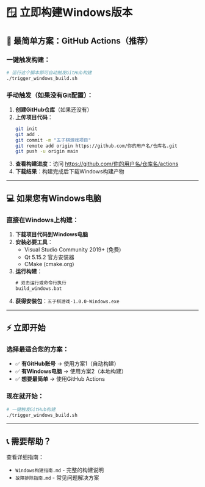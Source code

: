 # 🪟 立即构建Windows版本 

## 🌟 最简单方案：GitHub Actions（推荐）

### 一键触发构建：
```bash
# 运行这个脚本即可自动触发GitHub构建
./trigger_windows_build.sh
```

### 手动触发（如果没有Git配置）：
1. **创建GitHub仓库**（如果还没有）
2. **上传项目代码**：
   ```bash
   git init
   git add .
   git commit -m "五子棋游戏项目"
   git remote add origin https://github.com/你的用户名/仓库名.git
   git push -u origin main
   ```
3. **查看构建进度**：访问 https://github.com/你的用户名/仓库名/actions
4. **下载结果**：构建完成后下载Windows构建产物

---

## 💻 如果您有Windows电脑

### 直接在Windows上构建：
1. **下载项目代码到Windows电脑**
2. **安装必要工具**：
   - Visual Studio Community 2019+ (免费)
   - Qt 5.15.2 官方安装器
   - CMake (cmake.org)
3. **运行构建**：
   ```cmd
   # 双击运行或命令行执行
   build_windows.bat
   ```
4. **获得安装包**：`五子棋游戏-1.0.0-Windows.exe`

---

## ⚡ 立即开始

### 选择最适合您的方案：
- ✅ **有GitHub账号** → 使用方案1（自动构建）
- ✅ **有Windows电脑** → 使用方案2（本地构建）
- ✅ **想要最简单** → 使用GitHub Actions

### 现在就开始：
```bash
# 一键触发GitHub构建
./trigger_windows_build.sh
```

---

## 📞 需要帮助？

查看详细指南：
- `Windows构建指南.md` - 完整的构建说明
- `故障排除指南.md` - 常见问题解决方案

